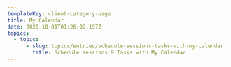 ```yaml
---
templateKey: client-category-page
title: My Calendar
date: 2020-10-01T01:26:09.197Z
topics:
  - topic:
      - slug: topics/entries/schedule-sessions-tasks-with-my-calendar
        title: Schedule sessions & Tasks with My Calendar
---
```


